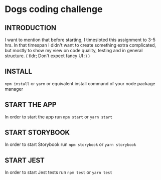 # Dogs coding challenge

## INTRODUCTION

I want to mention that before starting, I timesloted this assignment to 3-5 hrs.
In that timespan I didn't want to create something extra complicated, but mostly to show my view on code quality, testing and in general structure.
( tldr; Don't expect fancy UI :) )

## INSTALL

```npm install``` or ```yarn``` or equivalent install command of your node package manager

## START THE APP

In order to start the app run ```npm start``` or ```yarn start```

## START STORYBOOK

In order to start Storybook run ```npm storybook``` or ```yarn storybook```

## START JEST

In order to start Jest tests run ```npm test``` or ```yarn test```
